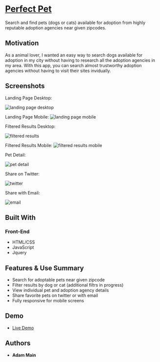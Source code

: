 <!-- # https://adammain.github.io/perfect-pet/

Initial wireframes:

https://gist.github.com/adammain/7bad1a81462955743a3fc5ae99b01290 -->
# [Perfect Pet](https://adammain.github.io/perfect-pet/)

Search and find pets (dogs or cats) available for adoption from highly reputable adoption agencies near given zipcodes.  

## Motivation

As a animal lover, I wanted an easy way to search dogs available for adoption in my city without having to research all the adoption agencies in my area.  With this app, you can search almost trustworthy adoption agencies without having to visit their sites invidually. 

## Screenshots
Landing Page Desktop:

![landing page desktop](screenshots/landing-desktop.png)

Landing Page Mobile:
![landing page mobile](screenshots/landing-mobile.png)

Filtered Results Desktop:

![filtered results](screenshots/filtered-results.png)

Filtered Results Mobile:
![filtered results mobile](screenshots/mobile-results.png)

Pet Detail:

![pet detail](screenshots/pet-detail.png)

Share on Twitter:

![twitter](screenshots/twitter-share.png)

Share with Email:

![email](screenshots/email-share.png)

## Built With

### Front-End
* HTML/CSS
* JavaScript
* Jquery

## Features & Use Summary

* Search for adoptable pets near given zipcode
* Filter results by dog or cat (additional filtrs in progress)
* View individual pet and adoption agency details
* Share favorite pets on twitter or with email
* Fully responsive for mobile screens

## Demo

- [Live Demo](https://adammain.github.io/perfect-pet/)

## Authors

* **Adam Main**